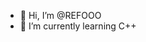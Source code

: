 - 👋 Hi, I’m @REFOOO
- 🌱 I’m currently learning C++

<!---
REFOOO/REFOOO is a ✨ special ✨ repository because its `README.md` (this file) appears on your GitHub profile.
You can click the Preview link to take a look at your changes.
--->
